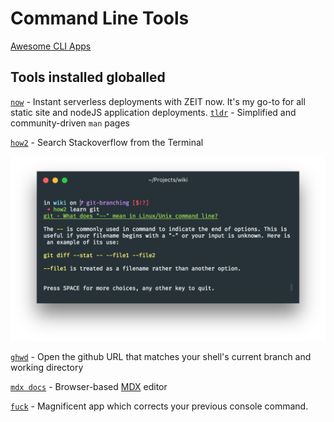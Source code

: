 # Command Line Tools

[Awesome CLI Apps](https://github.com/agarrharr/awesome-cli-apps)

## Tools installed globalled

[`now`](https://now.sh) - Instant serverless deployments with ZEIT now. It's my go-to for all static site and nodeJS application deployments. [`tldr`](https://github.com/tldr-pages/tldr) - Simplified and community-driven `man` pages

[`how2`](https://github.com/santinic/how2) - Search Stackoverflow from the Terminal

![how2 screenshot](../.gitbook/assets/how2.png)

[`ghwd`](https://github.com/github-modules/ghwd) - Open the github URL that matches your shell's current branch and working directory

[`mdx docs`](https://github.com/jxnblk/ok-mdx) - Browser-based [MDX](https://github.com/mdx-js/mdx) editor

[`fuck`](https://github.com/nvbn/thefuck) - Magnificent app which corrects your previous console command.

